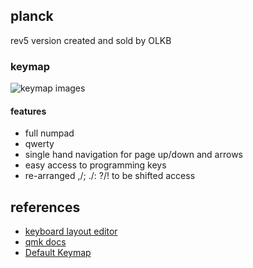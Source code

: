 ## planck
rev5 version created and sold by OLKB

### keymap
![keymap images](jonmurphy1618.jpg)

#### features
- full numpad
- qwerty
- single hand navigation for page up/down and arrows
- easy access to programming keys
- re-arranged ,/; ./: ?/! to be shifted access

## references
- [keyboard layout editor](http://www.keyboard-layout-editor.com/#/)
- [qmk docs](https://docs.qmk.fm/)
- [Default Keymap](https://github.com/qmk/qmk_firmware/tree/master/keyboards/planck/keymaps/default)
